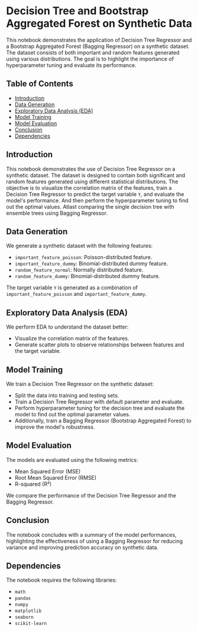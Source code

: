 # Decision Tree and Bootstrap Aggregated Forest on Synthetic Data

This notebook demonstrates the application of Decision Tree Regressor and a Bootstrap Aggregated Forest (Bagging Regressor) on a synthetic dataset. The dataset consists of both important and random features generated using various distributions. The goal is to highlight the importance of hyperparameter tuning and evaluate its performance.

## Table of Contents
- [Introduction](#introduction)
- [Data Generation](#data-generation)
- [Exploratory Data Analysis (EDA)](#exploratory-data-analysis-eda)
- [Model Training](#model-training)
- [Model Evaluation](#model-evaluation)
- [Conclusion](#conclusion)
- [Dependencies](#dependencies)

## Introduction
This notebook demonstrates the use of Decision Tree Regressor on a synthetic dataset. The dataset is designed to contain both significant and random features generated using different statistical distributions. The objective is to visualize the correlation matrix of the features, train a Decision Tree Regressor to predict the target variable `Y`, and evaluate the model's performance. And then perform the hyperparameter tuning to find out the optimal values. Atlast comparing the single decision tree with ensemble trees using Bagging Regressor.

## Data Generation
We generate a synthetic dataset with the following features:
- `important_feature_poisson`: Poisson-distributed feature.
- `important_feature_dummy`: Binomial-distributed dummy feature.
- `random_feature_normal`: Normally distributed feature.
- `random_feature_dummy`: Binomial-distributed dummy feature.

The target variable `Y` is generated as a combination of `important_feature_poisson` and `important_feature_dummy`.

## Exploratory Data Analysis (EDA)
We perform EDA to understand the dataset better:
- Visualize the correlation matrix of the features.
- Generate scatter plots to observe relationships between features and the target variable.

## Model Training
We train a Decision Tree Regressor on the synthetic dataset:
- Split the data into training and testing sets.
- Train a Decision Tree Regressor with default parameter and evaluate.
- Perform hyperparameter tuning for the decision tree and evaluate the model to find out the optimal parameter values.
- Additionally, train a Bagging Regressor (Bootstrap Aggregated Forest) to improve the model's robustness.

## Model Evaluation
The models are evaluated using the following metrics:
- Mean Squared Error (MSE)
- Root Mean Squared Error (RMSE)
- R-squared (R²)

We compare the performance of the Decision Tree Regressor and the Bagging Regressor.

## Conclusion
The notebook concludes with a summary of the model performances, highlighting the effectiveness of using a Bagging Regressor for reducing variance and improving prediction accuracy on synthetic data.

## Dependencies
The notebook requires the following libraries:
- `math`
- `pandas`
- `numpy`
- `matplotlib`
- `seaborn`
- `scikit-learn`
